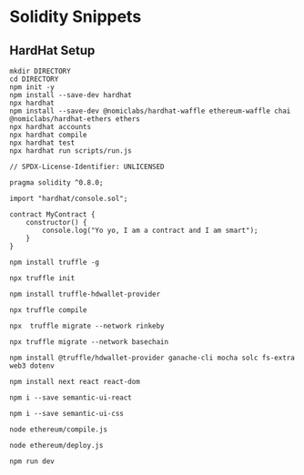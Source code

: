 # Solidity Snippets

## HardHat Setup
````
mkdir DIRECTORY
cd DIRECTORY
npm init -y
npm install --save-dev hardhat
npx hardhat
npm install --save-dev @nomiclabs/hardhat-waffle ethereum-waffle chai @nomiclabs/hardhat-ethers ethers
npx hardhat accounts
npx hardhat compile
npx hardhat test
npx hardhat run scripts/run.js
````
````
// SPDX-License-Identifier: UNLICENSED

pragma solidity ^0.8.0;

import "hardhat/console.sol";

contract MyContract {
    constructor() {
        console.log("Yo yo, I am a contract and I am smart");
    }
}
````

`npm install truffle -g`

`npx truffle init`

`npm install truffle-hdwallet-provider`

`npx truffle compile`

`npx  truffle migrate --network rinkeby`

`npx truffle migrate --network basechain`

`npm install @truffle/hdwallet-provider ganache-cli mocha solc fs-extra web3 dotenv`

`npm install next react react-dom`

`npm i --save semantic-ui-react`

`npm i --save semantic-ui-css`

`node ethereum/compile.js`

`node ethereum/deploy.js`

`npm run dev`
